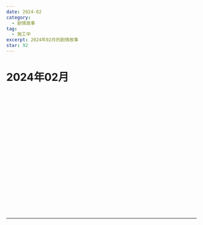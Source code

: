 ```yaml
---
date: 2024-02
category:
  - 剧情故事
tag:
  - 施工中
excerpt: 2024年02月的剧情故事
star: 92
---
```


# 2024年02月 

<EpisodeButton label="2/2　#148" addon="[卫星外]" badge="施工中">
</EpisodeButton>
<br>

<EpisodeButton label="2/3　#149" badge="施工中">
</EpisodeButton>
<br>

<EpisodeButton label="2/11　#150" addon="[卫星外]" badge="施工中">
</EpisodeButton>
<br>

<EpisodeButton label="2/12　#151" badge="施工中">
</EpisodeButton>
<br>

<EpisodeButton label="2/13　#152" badge="施工中">
</EpisodeButton>
<br>

<EpisodeButton label="2/14　#153" badge="施工中">
</EpisodeButton>
<br>

<EpisodeButton label="2/15　#154" addon="[含卫星外]" badge="施工中">
</EpisodeButton>
<br>

<EpisodeButton label="2/16　#155" badge="施工中">
</EpisodeButton>
<br>

<EpisodeButton label="2/17　#156" badge="施工中">
</EpisodeButton>
<br>

<EpisodeButton label="2/18　#157" badge="施工中">
</EpisodeButton>
<br>

<EpisodeButton label="2/20　#158" badge="施工中">
</EpisodeButton>
<br>

<EpisodeButton label="2/21　#159" badge="施工中">
</EpisodeButton>
<br>

<EpisodeButton label="2/22　#160" addon="[含卫星外]" badge="施工中">
</EpisodeButton>
<br>

<EpisodeButton label="2/23　#161" badge="施工中">
</EpisodeButton>
<br>

<EpisodeButton label="2/24　#162" badge="施工中">
</EpisodeButton>
<br>

<EpisodeButton label="2/25　#163" badge="施工中">
</EpisodeButton>
<br>

<EpisodeButton label="2/27　#164" addon="[卫星外]" badge="施工中">
</EpisodeButton>
<br>

<EpisodeButton label="2/28　#165" badge="施工中">
</EpisodeButton>
<br>

<EpisodeButton label="2/29　#166" badge="施工中">
</EpisodeButton>
<br>

---

<script setup>
  import EpisodeButton from "@EpisodeButton"
</script>